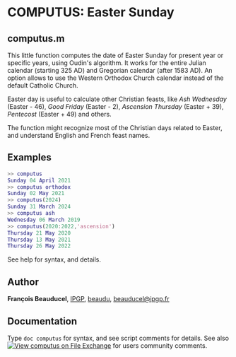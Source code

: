 # COMPUTUS: Easter Sunday
## computus.m
This little function computes the date of Easter Sunday for present year or specific years, using Oudin's algorithm. It works for the entire Julian calendar (starting 325 AD) and Gregorian calendar (after 1583 AD). An option allows to use the Western Orthodox Church calendar instead of the default Catholic Church.

Easter day is useful to calculate other Christian feasts, like
*Ash Wednesday* (Easter - 46), *Good Friday* (Easter - 2), *Ascension Thursday* (Easter + 39), *Pentecost* (Easter + 49) and others.

The function might recognize most of the Christian days related to Easter, and understand English and French feast names.

## Examples

```matlab
>> computus
Sunday 04 April 2021
>> computus orthodox
Sunday 02 May 2021
>> computus(2024)
Sunday 31 March 2024
>> computus ash
Wednesday 06 March 2019
>> computus(2020:2022,'ascension')
Thursday 21 May 2020
Thursday 13 May 2021
Thursday 26 May 2022
```

See help for syntax, and details.

## Author
**François Beauducel**, [IPGP](www.ipgp.fr), [beaudu](https://github.com/beaudu), beauducel@ipgp.fr

## Documentation
Type `doc computus` for syntax, and see script comments for details. See also [![View computus on File Exchange](https://www.mathworks.com/matlabcentral/images/matlab-file-exchange.svg)](https://fr.mathworks.com/matlabcentral/fileexchange/30885-computus) for users community comments.

